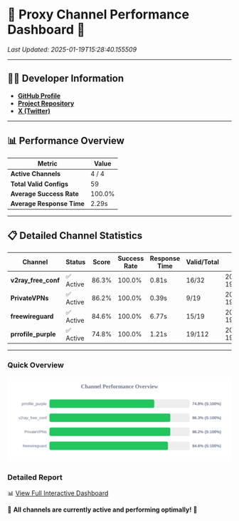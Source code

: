 # 🌟 Proxy Channel Performance Dashboard 🌟

_Last Updated: 2025-01-19T15:28:40.155509_

---

## 👩‍💻 Developer Information

- **[GitHub Profile](https://github.com/4n0nymou3)**  
- **[Project Repository](https://github.com/4n0nymou3/multi-proxy-config-fetcher)**  
- **[X (Twitter)](https://x.com/4n0nymou3)**  

---

## 📊 Performance Overview

| Metric                | Value       |
|-----------------------|-------------|
| **Active Channels**   | 4 / 4       |
| **Total Valid Configs** | 59          |
| **Average Success Rate** | 100.0%      |
| **Average Response Time** | 2.29s       |

---

## 📋 Detailed Channel Statistics

| Channel          | Status     | Score  | Success Rate | Response Time | Valid/Total | Last Success               |
|------------------|------------|--------|--------------|---------------|-------------|----------------------------|
| **v2ray_free_conf**  | ✅ Active  | 86.3%  | 100.0% | 0.81s         | 16/32       | 2025-01-19T15:28:32.936299 |
| **PrivateVPNs**  | ✅ Active  | 86.2%  | 100.0% | 0.39s         | 9/19       | 2025-01-19T15:28:33.362501 |
| **freewireguard**  | ✅ Active  | 84.6%  | 100.0% | 6.77s         | 15/19       | 2025-01-19T15:28:40.153793 |
| **prrofile_purple**  | ✅ Active  | 74.8%  | 100.0% | 1.21s         | 19/112       | 2025-01-19T15:28:32.048798 |

---

### Quick Overview
<div align="center">
  <a href="https://raw.githubusercontent.com/nullluser/NullRepo/refs/heads/main/assets/channel_stats_chart.svg">
    <img src="https://raw.githubusercontent.com/nullluser/NullRepo/refs/heads/main/assets/channel_stats_chart.svg" alt="Source Performance Statistics" width="800">
  </a>
</div>

### Detailed Report
📊 [View Full Interactive Dashboard](https://htmlpreview.github.io/?https://github.com/nullluser/NullRepo/blob/main/assets/performance_report.html)

🎉 **All channels are currently active and performing optimally!** 🎉
